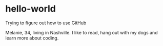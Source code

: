 # hello-world
Trying to figure out how to use GitHub


Melanie, 34, living in Nashville. I like to read, hang out with my dogs and learn more about coding. 
